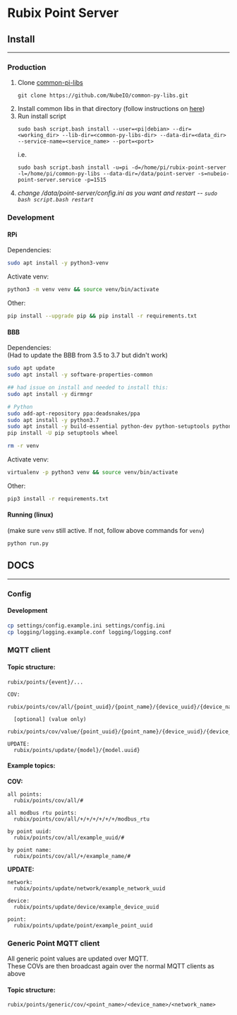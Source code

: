 # Rubix Point Server

## Install
___

### Production

1. Clone [common-pi-libs](https://github.com/NubeIO/common-py-libs)
   ```
   git clone https://github.com/NubeIO/common-py-libs.git
   ```
2. Install common libs in that directory (follow instructions on [here](https://github.com/NubeIO/common-py-libs#how-to-create))
3. Run install script
   ```
   sudo bash script.bash install --user=<pi|debian> --dir=<working_dir> --lib-dir=<common-py-libs-dir> --data-dir=<data_dir> --service-name=<service_name> --port=<port>
   ```
   i.e.
   ```
   sudo bash script.bash install -u=pi -d=/home/pi/rubix-point-server -l=/home/pi/common-py-libs --data-dir=/data/point-server -s=nubeio-point-server.service -p=1515
   ```
4. _change /data/point-server/config.ini  as you want and restart -- `sudo bash script.bash restart`_

### Development

#### RPi
Dependencies:
```bash
sudo apt install -y python3-venv
```
Activate venv:
```bash
python3 -m venv venv && source venv/bin/activate
```
Other:
```bash
pip install --upgrade pip && pip install -r requirements.txt
```

#### BBB

Dependencies:  
(Had to update the BBB from 3.5 to 3.7 but didn't work)
```bash
sudo apt update
sudo apt install -y software-properties-common

## had issue on install and needed to install this:
sudo apt install -y dirmngr

# Python
sudo add-apt-repository ppa:deadsnakes/ppa
sudo apt install -y python3.7
sudo apt install -y build-essential python-dev python-setuptools python-pip python-smbus python3-pip virtualenv -y
pip install -U pip setuptools wheel

rm -r venv
```
Activate venv:
```bash
virtualenv -p python3 venv && source venv/bin/activate
```
Other:
```bash
pip3 install -r requirements.txt
```

#### Running (linux)

(make sure `venv` still active. If not, follow above commands for `venv`)
```bash
python run.py
```

## DOCS
___
### Config

#### Development
```bash
cp settings/config.example.ini settings/config.ini
cp logging/logging.example.conf logging/logging.conf
```

### MQTT client
  
#### Topic structure:
```
rubix/points/{event}/...
```
```
COV:
  rubix/points/cov/all/{point_uuid}/{point_name}/{device_uuid}/{device_name}/{network_uuid}/{network_name}/{source_driver}/

  [optional] (value only)
  rubix/points/cov/value/{point_uuid}/{point_name}/{device_uuid}/{device_name}/{network_uuid}/{network_name}/{source_driver}/

UPDATE:
  rubix/points/update/{model}/{model.uuid}
```


#### Example topics:

**COV:**
```
all points:
  rubix/points/cov/all/#

all modbus rtu points:
  rubix/points/cov/all/+/+/+/+/+/+/modbus_rtu

by point uuid:
  rubix/points/cov/all/example_uuid/#

by point name:
  rubix/points/cov/all/+/example_name/#
```
**UPDATE:**
```
network:
  rubix/points/update/network/example_network_uuid

device:
  rubix/points/update/device/example_device_uuid

point:
  rubix/points/update/point/example_point_uuid
```

### Generic Point MQTT client

All generic point values are updated over MQTT.  
These COVs are then broadcast again over the normal MQTT clients as above
#### Topic structure:
```
rubix/points/generic/cov/<point_name>/<device_name>/<network_name>
```
